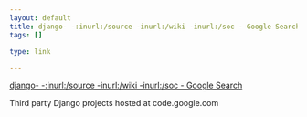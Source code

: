 ```yaml
--- 
layout: default
title: django- -:inurl:/source -inurl:/wiki -inurl:/soc - Google Search
tags: []

type: link

---
```

<a href="http://www.google.com/search?hl=en&domains=code.google.com&q=django-+-%3Ainurl%3A%2Fsource+-inurl%3A%2Fwiki+-inurl%3A%2Fsoc&btnG=Search&sitesearch=code.google.com">django- -:inurl:/source -inurl:/wiki -inurl:/soc - Google Search</a>

Third party Django projects hosted at code.google.com

